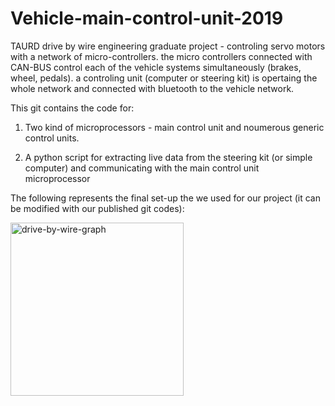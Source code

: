 # Vehicle-main-control-unit-2019
TAURD drive by wire 
engineering graduate project - controling servo motors with a network of micro-controllers.
the micro controllers connected with CAN-BUS control each of the vehicle systems simultaneously (brakes, wheel, pedals).
a controling unit (computer or steering kit) is opertaing the whole network and connected with bluetooth to the vehicle network. 

This git contains the code for:

1. Two kind of microprocessors - main control unit and noumerous generic control units.

2. A python script for extracting live data from the steering kit (or simple computer) and communicating with the main control unit microprocessor

The following represents the final set-up the we used for our project (it can be modified with our published git codes):

<img width="277" alt="drive-by-wire-graph" src="https://user-images.githubusercontent.com/81683689/154458980-2b6ed4d5-1fe1-4d47-a923-b4f21e35f312.png">
